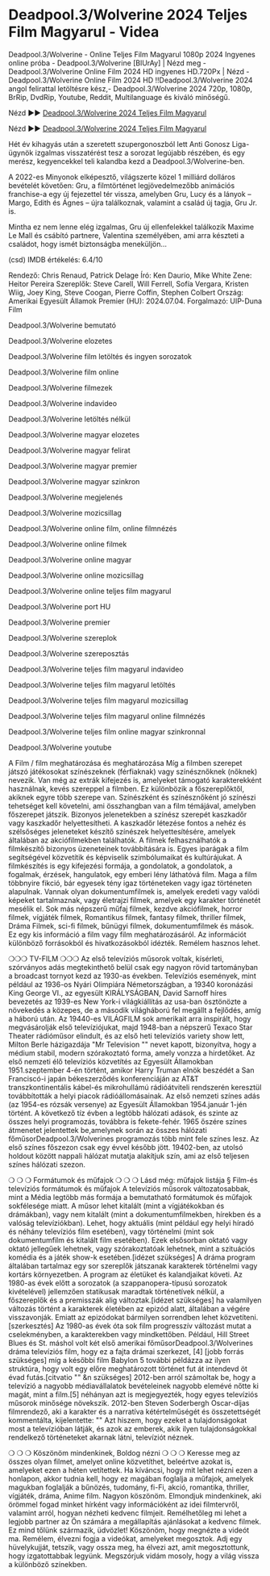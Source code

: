 # Deadpool.3/Wolverine 2024 Teljes Film Magyarul - Videa

Deadpool.3/Wolverine - Online Teljes Film Magyarul 1080p 2024 Ingyenes online próba - Deadpool.3/Wolverine [BlUrAy] | Nézd meg - Deadpool.3/Wolverine Online Film 2024 HD ingyenes HD.720Px | Nézd - Deadpool.3/Wolverine Online Film 2024 HD !!Deadpool.3/Wolverine 2024 angol felirattal letöltésre kész,- Deadpool.3/Wolverine 2024 720p, 1080p, BrRip, DvdRip, Youtube, Reddit, Multilanguage és kiváló minőségű.

Nézd ►► [Deadpool.3/Wolverine 2024 Teljes Film Magyarul](https://f2movies.site/hu/movie/533535/deadpool-wolverine)

Nézd ►► [Deadpool.3/Wolverine 2024 Teljes Film Magyarul](https://f2movies.site/hu/movie/533535/deadpool-wolverine)

Hét év kihagyás után a szeretett szupergonoszból lett Anti Gonosz Liga-ügynök izgalmas visszatérést tesz a sorozat legújabb részében, és egy merész, kegyencekkel teli kalandba kezd a Deadpool.3/Wolverine-ben.

A 2022-es Minyonok elképesztő, világszerte közel 1 milliárd dolláros bevételét követően: Gru, a filmtörténet legjövedelmezőbb animációs franchise-a egy új fejezettel tér vissza, amelyben Gru, Lucy és a lányok – Margo, Edith és Ágnes – újra találkoznak, valamint a család új tagja, Gru Jr. is.

Mintha ez nem lenne elég izgalmas, Gru új ellenfelekkel találkozik Maxime Le Mall és csábító partnere, Valentina személyében, ami arra készteti a családot, hogy ismét biztonságba meneküljön...

(csd)
IMDB értékelés: 6.4/10

Rendező: Chris Renaud, Patrick Delage
Író: Ken Daurio, Mike White
Zene: Heitor Pereira
Szereplők: Steve Carell, Will Ferrell, Sofía Vergara, Kristen Wiig, Joey King, Steve Coogan, Pierre Coffin, Stephen Colbert
Ország: Amerikai Egyesült Államok
Premier (HU): 2024.07.04.
Forgalmazó: UIP-Duna Film

Deadpool.3/Wolverine bemutató

Deadpool.3/Wolverine elozetes

Deadpool.3/Wolverine film letöltés és ingyen sorozatok

Deadpool.3/Wolverine film online

Deadpool.3/Wolverine filmezek

Deadpool.3/Wolverine indavideo

Deadpool.3/Wolverine letöltés nélkül

Deadpool.3/Wolverine magyar elozetes

Deadpool.3/Wolverine magyar felirat

Deadpool.3/Wolverine magyar premier

Deadpool.3/Wolverine magyar szinkron

Deadpool.3/Wolverine megjelenés

Deadpool.3/Wolverine mozicsillag

Deadpool.3/Wolverine online film, online filmnézés

Deadpool.3/Wolverine online filmek

Deadpool.3/Wolverine online magyar

Deadpool.3/Wolverine online mozicsillag

Deadpool.3/Wolverine online teljes film magyarul

Deadpool.3/Wolverine port HU

Deadpool.3/Wolverine premier

Deadpool.3/Wolverine szereplok

Deadpool.3/Wolverine szereposztás

Deadpool.3/Wolverine teljes film magyarul indavideo

Deadpool.3/Wolverine teljes film magyarul letöltés

Deadpool.3/Wolverine teljes film magyarul mozicsillag

Deadpool.3/Wolverine teljes film magyarul online filmnézés

Deadpool.3/Wolverine teljes film online magyar szinkronnal

Deadpool.3/Wolverine youtube

A Film / film meghatározása és meghatározása
Míg a filmben szerepet játszó játékosokat színészeknek (férfiaknak) vagy színésznőknek (nőknek) nevezik. Van még az extrák kifejezés is, amelyeket támogató karakterekként használnak, kevés szereppel a filmben. Ez különbözik a főszereplőktől, akiknek egyre több szerepe van. Színészként és színésznőként jó színészi tehetséget kell követelni, ami összhangban van a film témájával, amelyben főszerepet játszik. Bizonyos jelenetekben a színész szerepét kaszkadőr vagy kaszkadőr helyettesítheti. A kaszkadőr létezése fontos a nehéz és szélsőséges jeleneteket készítő színészek helyettesítésére, amelyek általában az akciófilmekben találhatók.
A filmek felhasználhatók a filmkészítő bizonyos üzeneteinek továbbítására is. Egyes iparágak a film segítségével közvetítik és képviselik szimbólumaikat és kultúrájukat. A filmkészítés is egy kifejezési formája, a gondolatok, a gondolatok, a fogalmak, érzések, hangulatok, egy emberi lény láthatóvá film. Maga a film többnyire fikció, bár egyesek tény igaz történeteken vagy igaz történeten alapulnak.
Vannak olyan dokumentumfilmek is, amelyek eredeti vagy valódi képeket tartalmaznak, vagy életrajzi filmek, amelyek egy karakter történetét mesélik el. Sok más népszerű műfaj filmek, kezdve akciófilmek, horror filmek, vígjáték filmek, Romantikus filmek, fantasy filmek, thriller filmek, Dráma Filmek, sci-fi filmek, bűnügyi filmek, dokumentumfilmek és mások.
Ez egy kis információ a film vagy film meghatározásáról. Az információt különböző forrásokból és hivatkozásokból idézték. Remélem hasznos lehet.

❍❍❍ TV-FILM ❍❍❍
Az első televíziós műsorok voltak, kísérleti, szórványos adás megtekinthető belül csak egy nagyon rövid tartományban a broadcast tornyot kezd az 1930-as években. Televíziós események, mint például az 1936-os Nyári Olimpiára Németországban, a 19340 koronázási King George VI., az egyesült KIRÁLYSÁGBAN, David Sarnoff híres bevezetés az 1939-es New York-i világkiállítás az usa-ban ösztönözte a növekedés a közepes, de a második világháború fel megállt a fejlődés, amíg a háború után. Az 19440-es VILÁGFILM sok amerikait arra inspirált, hogy megvásárolják első televíziójukat, majd 1948-ban a népszerű Texaco Star Theater rádióműsor elindult, és az első heti televíziós variety show lett, Milton Berle házigazdája "Mr Television "" nevet kapott, bizonyítva, hogy a médium stabil, modern szórakoztató forma, amely vonzza a hirdetőket. Az első nemzeti élő televíziós közvetítés az Egyesült Államokban 1951.szeptember 4-én történt, amikor Harry Truman elnök beszédét a San Franciscó-i japán békeszerződés konferenciáján az AT&T transzkontinentális kábel-és mikrohullámú rádióátviteli rendszerén keresztül továbbították a helyi piacok rádióállomásainak.
Az első nemzeti színes adás (az 1954-es rózsák versenye) az Egyesült Államokban 1954.január 1-jén történt. A következő tíz évben a legtöbb hálózati adások, és szinte az összes helyi programozás, továbbra is fekete-fehér. 1965 őszére színes átmenetet jelentettek be,amelynek során az összes hálózati főműsorDeadpool.3/Wolverines programozás több mint fele színes lesz. Az első színes főszezon csak egy évvel később jött. 19402-ben, az utolsó holdout között nappali hálózat mutatja alakítjuk szín, ami az első teljesen színes hálózati szezon.

❍ ❍ ❍ Formátumok és műfajok ❍ ❍ ❍
Lásd még: műfajok listája § Film-és televíziós formátumok és műfajok
A televíziós műsorok változatosabbak, mint a Média legtöbb más formája a bemutatható formátumok és műfajok sokfélesége miatt. A műsor lehet kitalált (mint a vígjátékokban és drámákban), vagy nem kitalált (mint a dokumentumfilmekben, hírekben és a valóság televíziókban). Lehet, hogy aktuális (mint például egy helyi híradó és néhány televíziós film esetében), vagy történelmi (mint sok dokumentumfilm és kitalált film esetében). Ezek elsősorban oktató vagy oktató jellegűek lehetnek, vagy szórakoztatóak lehetnek, mint a szituációs komédia és a játék show-k esetében.[idézet szükséges]
A dráma program általában tartalmaz egy sor szereplők játszanak karakterek történelmi vagy kortárs környezetben. A program az életüket és kalandjaikat követi. Az 1980-as évek előtt a sorozatok (a szappanopera-típusú sorozatok kivételével) jellemzően statikusak maradtak történetívek nélkül, a főszereplők és a premisszák alig változtak.[idézet szükséges] ha valamilyen változás történt a karakterek életében az epizód alatt, általában a végére visszavonják. Emiatt az epizódokat bármilyen sorrendben lehet közvetíteni.[szerkesztés] Az 1980-as évek óta sok film progresszív változást mutat a cselekményben, a karakterekben vagy mindkettőben. Például, Hill Street Blues és St. máshol volt két első amerikai főműsorDeadpool.3/Wolverines dráma televíziós film, hogy ez a fajta drámai szerkezet, [4] [jobb forrás szükséges] míg a későbbi film Babylon 5 további példázza az ilyen struktúra, hogy volt egy előre meghatározott történet fut át intendevd öt évad futás.[citvatio "" &n szükséges]
2012-ben arról számoltak be, hogy a televízió a nagyobb médiavállalatok bevételeinek nagyobb elemévé nőtte ki magát, mint a film.[5] néhányan azt is megjegyezték, hogy egyes televíziós műsorok minősége növekszik. 2012-ben Steven Soderbergh Oscar-díjas filmrendező, aki a karakter és a narratíva kétértelműségét és összetettségét kommentálta, kijelentette: "" Azt hiszem, hogy ezeket a tulajdonságokat most a televízióban látják, és azok az emberek, akik ilyen tulajdonságokkal rendelkező történeteket akarnak látni, televíziót néznek.

❍ ❍ ❍ Köszönöm mindenkinek, Boldog nézni ❍ ❍ ❍
Keresse meg az összes olyan filmet, amelyet online közvetíthet, beleértve azokat is, amelyeket ezen a héten vetítettek. Ha kíváncsi, hogy mit lehet nézni ezen a honlapon, akkor tudnia kell, hogy ez magában foglalja a műfajok, amelyek magukban foglalják a bűnözés, tudomány, fi-Fi, akció, romantika, thriller, vígjáték, dráma, Anime film.
Nagyon köszönöm. Elmondjuk mindenkinek, aki örömmel fogad minket hírként vagy információként az idei filmtervről, valamint arról, hogyan nézheti kedvenc filmjeit. Remélhetőleg mi lehet a legjobb partner az Ön számára a megállapítás ajánlásokat a kedvenc filmek. Ez mind tőlünk származik, üdvözlet!
Köszönöm, hogy megnézte a videót ma.
Remélem, élvezni fogja a videókat, amelyeket megosztok. Adj egy hüvelykujját, tetszik, vagy ossza meg, ha élvezi azt, amit megosztottunk, hogy izgatottabbak legyünk.
Megszórjuk vidám mosoly, hogy a világ vissza a különböző színekben. 
